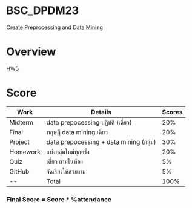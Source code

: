 # BSC_DPDM23
Create Preprocessing and Data Mining

# Overview
 [HW5](HW5-1.jpg)

# Score
Work | Details | Scores
-----|-----|-----
Midterm | data prepocessing ปฏิบัติ (เดี่ยว) | 20%|
Final | ทฤษฎี data mining เดี่ยว | 20%|
Project | data prepocessing + data mining (กลุ่ม) | 30%|
Homework|แบ่งกลุ่มใหม่ทุกครั้ง|20%|
Quiz|เดี่ยว ถามในห้อง| 5%|
GitHub|จัดเรียงให้สวยงาม| 5%|
 -- |Total | 100%|

### **Final Score = Score * %attendance**
